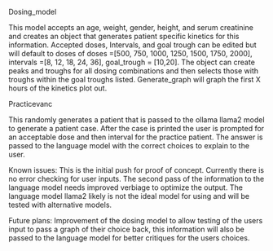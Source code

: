 Dosing_model

This model accepts an age, weight, gender, height, and serum creatinine and creates an object that generates patient specific kinetics for this information. Accepted doses, Intervals, and goal trough can be 
edited but will default to doses of doses =[500, 750, 1000, 1250, 1500, 1750, 2000], intervals =[8, 12, 18, 24, 36], goal_trough = [10,20]. The object can create peaks and troughs for all dosing combinations and then selects those with troughs
within the goal troughs listed. Generate_graph will graph the first X hours of the kinetics plot out.

Practicevanc

This randomly generates a patient that is passed to the ollama llama2 model to generate a patient case. After the case is printed the user is prompted for an acceptable dose and then interval for the practice patient. The answer is passed to the language model
with the correct choices to explain to the user.


Known issues:
This is the initial push for proof of concept. Currently there is no error checking for user inputs. The second pass of the information to the language model needs improved verbiage to optimize the output. The language model llama2 likely is not the ideal model
for using and will be tested with alternative models. 

Future plans:
Improvement of the dosing model to allow testing of the users input to pass a graph of their choice back, this information will also be passed to the language model for better critiques for the users choices.
